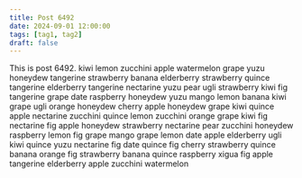 ```yaml
---
title: Post 6492
date: 2024-09-01 12:00:00
tags: [tag1, tag2]
draft: false
---
```

This is post 6492.
kiwi
lemon
zucchini
apple
watermelon
grape
yuzu
honeydew
tangerine
strawberry
banana
elderberry
strawberry
quince
tangerine
elderberry
tangerine
nectarine
yuzu
pear
ugli
strawberry
kiwi
fig
tangerine
grape
date
raspberry
honeydew
yuzu
mango
lemon
banana
kiwi
grape
ugli
orange
honeydew
cherry
apple
honeydew
grape
kiwi
quince
apple
nectarine
zucchini
quince
lemon
zucchini
orange
grape
kiwi
fig
nectarine
fig
apple
honeydew
strawberry
nectarine
pear
zucchini
honeydew
raspberry
lemon
fig
grape
mango
grape
lemon
date
apple
elderberry
ugli
kiwi
quince
yuzu
nectarine
fig
date
quince
fig
cherry
strawberry
quince
banana
orange
fig
strawberry
banana
quince
raspberry
xigua
fig
apple
tangerine
elderberry
apple
zucchini
watermelon
